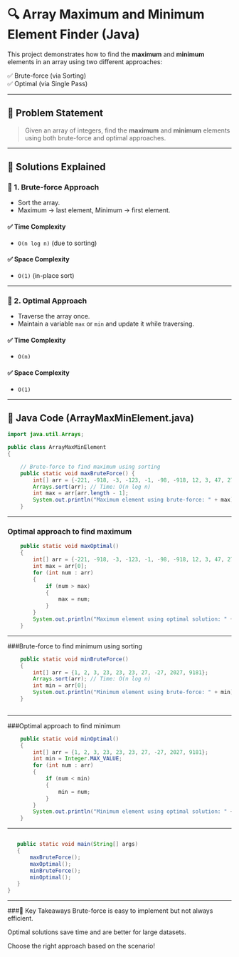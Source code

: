 # 🔍 Array Maximum and Minimum Element Finder (Java)

This project demonstrates how to find the **maximum** and **minimum** elements in an array using two different approaches:

✅ Brute-force (via Sorting)  
✅ Optimal (via Single Pass)

---

## 🧠 Problem Statement

> Given an array of integers, find the **maximum** and **minimum** elements using both brute-force and optimal approaches.

---

## 📌 Solutions Explained

### 🔧 1. Brute-force Approach
- Sort the array.
- Maximum → last element, Minimum → first element.

#### ✅ Time Complexity
- `O(n log n)` (due to sorting)

#### ✅ Space Complexity
- `O(1)` (in-place sort)

---

### 🚀 2. Optimal Approach
- Traverse the array once.
- Maintain a variable `max` or `min` and update it while traversing.

#### ✅ Time Complexity
- `O(n)`

#### ✅ Space Complexity
- `O(1)`

---

## 📄 Java Code (ArrayMaxMinElement.java)

```java
import java.util.Arrays;

public class ArrayMaxMinElement 
{

    // Brute-force to find maximum using sorting
    public static void maxBruteForce() {
        int[] arr = {-221, -918, -3, -123, -1, -98, -918, 12, 3, 47, 27, 37, 87};
        Arrays.sort(arr); // Time: O(n log n)
        int max = arr[arr.length - 1];
        System.out.println("Maximum element using brute-force: " + max);
    }
```
---


### Optimal approach to find maximum
```java
    public static void maxOptimal() 
    {
        int[] arr = {-221, -918, -3, -123, -1, -98, -918, 12, 3, 47, 27, 37, 87};
        int max = arr[0];
        for (int num : arr) 
        {
            if (num > max) 
            {
                max = num;
            }
        }
        System.out.println("Maximum element using optimal solution: " + max);
    }
 ```
---

###Brute-force to find minimum using sorting
``` java
    public static void minBruteForce() 
    {
        int[] arr = {1, 2, 3, 23, 23, 23, 27, -27, 2027, 9181};
        Arrays.sort(arr); // Time: O(n log n)
        int min = arr[0];
        System.out.println("Minimum element using brute-force: " + min);
    }
    
```
---

###Optimal approach to find minimum
```java
    public static void minOptimal() 
    {
        int[] arr = {1, 2, 3, 23, 23, 23, 27, -27, 2027, 9181};
        int min = Integer.MAX_VALUE;
        for (int num : arr) 
        {
            if (num < min) 
            {
                min = num;
            }
        }
        System.out.println("Minimum element using optimal solution: " + min);
    }
```
---
 ```java

    public static void main(String[] args) 
    {
        maxBruteForce();
        maxOptimal();
        minBruteForce();
        minOptimal();
    }
}
```
---
###🎯 Key Takeaways
Brute-force is easy to implement but not always efficient.

Optimal solutions save time and are better for large datasets.

Choose the right approach based on the scenario!


